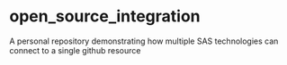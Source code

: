 # open_source_integration

A personal repository demonstrating how multiple SAS technologies can connect to a single github resource
